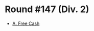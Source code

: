 # Round #147 (Div. 2)

* [A. Free Cash][]

[A. Free Cash]: http://codeforces.com/contest/237/problem/A
